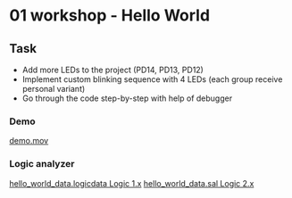 # 01 workshop - Hello World

## Task
* Add more LEDs to the project (PD14, PD13, PD12)
* Implement custom blinking sequence with 4 LEDs (each group receive personal variant)
* Go through the code step-by-step with help of debugger

### Demo
[demo.mov](demo.mov)

### Logic analyzer
[hello_world_data.logicdata Logic 1.x](hello_world_data.logicdata)
[hello_world_data.sal Logic 2.x](hello_world_data.sal)
